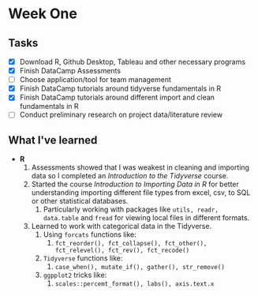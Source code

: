 # Week One

## Tasks
- [x] Download R, Github Desktop, Tableau and other necessary programs
- [x] Finish DataCamp Assessments
- [ ] Choose application/tool for team management
- [x] Finish DataCamp tutorials around tidyverse fundamentals in R
- [x] Finish DataCamp tutorials around different import and clean fundamentals in R  
- [ ] Conduct preliminary research on project data/literature review

## What I've learned

- **R**
    1. Assessments showed that I was weakest in cleaning and importing data so I completed an _Introduction to the Tidyverse_ course.
    2. Started the course _Introduction to Importing Data in R_ for better understanding importing different file types from excel, csv, to SQL or other statistical databases.
        1. Particularly working with packages like ```utils, readr, data.table``` and ```fread``` for viewing local files in different formats. 
    3. Learned to work with categorical data in the Tidyverse.
        1. Using ```forcats``` functions like:
            1. ```fct_reorder(), fct_collapse(), fct_other(), fct_relevel(), fct_rev(), fct_recode()```
        2. ```Tidyverse``` functions like:
            1. ```case_when(), mutate_if(), gather(), str_remove()```
        3. ```ggpplot2``` tricks like:
            1. ```scales::percemt_format(), labs(), axis.text.x```
